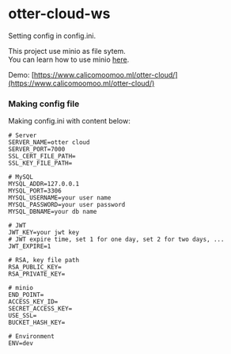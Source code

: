 ﻿# otter-cloud-ws
Setting config in config.ini.  

This project use minio as file sytem.  
You can learn how to use minio [here](https://docs.min.io/docs/minio-quickstart-guide.html).  
  
Demo: [https://www.calicomoomoo.ml/otter-cloud/](https://www.calicomoomoo.ml/otter-cloud/)  
### Making config file
Making config.ini with content below:  
```
# Server
SERVER_NAME=otter cloud
SERVER_PORT=7000
SSL_CERT_FILE_PATH=
SSL_KEY_FILE_PATH=

# MySQL
MYSQL_ADDR=127.0.0.1
MYSQL_PORT=3306
MYSQL_USERNAME=your user name
MYSQL_PASSWORD=your user password
MYSQL_DBNAME=your db name

# JWT
JWT_KEY=your jwt key
# JWT expire time, set 1 for one day, set 2 for two days, ...
JWT_EXPIRE=1

# RSA, key file path
RSA_PUBLIC_KEY=
RSA_PRIVATE_KEY=

# minio
END_POINT=
ACCESS_KEY_ID=
SECRET_ACCESS_KEY=
USE_SSL=
BUCKET_HASH_KEY=

# Environment
ENV=dev
```

